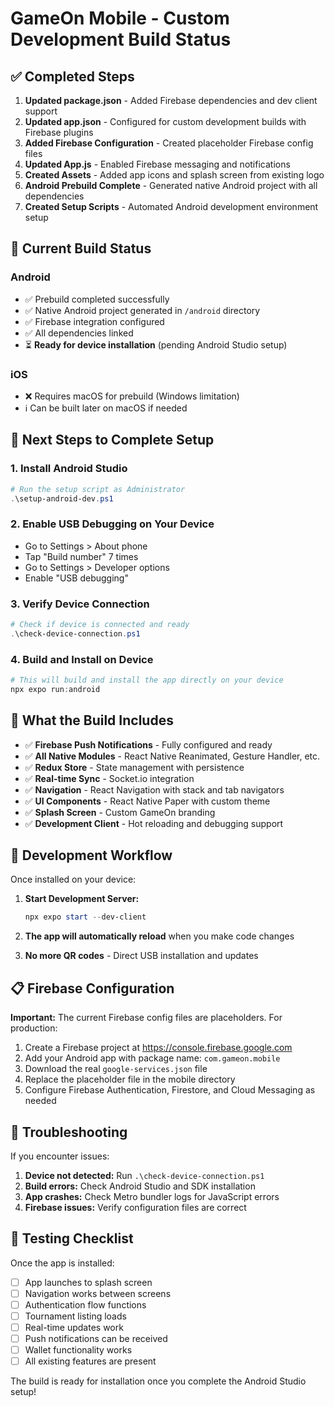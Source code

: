 # GameOn Mobile - Custom Development Build Status

## ✅ Completed Steps

1. **Updated package.json** - Added Firebase dependencies and dev client support
2. **Updated app.json** - Configured for custom development builds with Firebase plugins
3. **Added Firebase Configuration** - Created placeholder Firebase config files
4. **Updated App.js** - Enabled Firebase messaging and notifications
5. **Created Assets** - Added app icons and splash screen from existing logo
6. **Android Prebuild Complete** - Generated native Android project with all dependencies
7. **Created Setup Scripts** - Automated Android development environment setup

## 📱 Current Build Status

### Android
- ✅ Prebuild completed successfully
- ✅ Native Android project generated in `/android` directory
- ✅ Firebase integration configured
- ✅ All dependencies linked
- ⏳ **Ready for device installation** (pending Android Studio setup)

### iOS
- ❌ Requires macOS for prebuild (Windows limitation)
- ℹ️ Can be built later on macOS if needed

## 🔧 Next Steps to Complete Setup

### 1. Install Android Studio
```powershell
# Run the setup script as Administrator
.\setup-android-dev.ps1
```

### 2. Enable USB Debugging on Your Device
- Go to Settings > About phone
- Tap "Build number" 7 times
- Go to Settings > Developer options
- Enable "USB debugging"

### 3. Verify Device Connection
```powershell
# Check if device is connected and ready
.\check-device-connection.ps1
```

### 4. Build and Install on Device
```powershell
# This will build and install the app directly on your device
npx expo run:android
```

## 🚀 What the Build Includes

- ✅ **Firebase Push Notifications** - Fully configured and ready
- ✅ **All Native Modules** - React Native Reanimated, Gesture Handler, etc.
- ✅ **Redux Store** - State management with persistence
- ✅ **Real-time Sync** - Socket.io integration
- ✅ **Navigation** - React Navigation with stack and tab navigators
- ✅ **UI Components** - React Native Paper with custom theme
- ✅ **Splash Screen** - Custom GameOn branding
- ✅ **Development Client** - Hot reloading and debugging support

## 🔄 Development Workflow

Once installed on your device:

1. **Start Development Server:**
   ```powershell
   npx expo start --dev-client
   ```

2. **The app will automatically reload** when you make code changes

3. **No more QR codes** - Direct USB installation and updates

## 📋 Firebase Configuration

**Important:** The current Firebase config files are placeholders. For production:

1. Create a Firebase project at https://console.firebase.google.com
2. Add your Android app with package name: `com.gameon.mobile`
3. Download the real `google-services.json` file
4. Replace the placeholder file in the mobile directory
5. Configure Firebase Authentication, Firestore, and Cloud Messaging as needed

## 🐛 Troubleshooting

If you encounter issues:

1. **Device not detected:** Run `.\check-device-connection.ps1`
2. **Build errors:** Check Android Studio and SDK installation
3. **App crashes:** Check Metro bundler logs for JavaScript errors
4. **Firebase issues:** Verify configuration files are correct

## 📱 Testing Checklist

Once the app is installed:

- [ ] App launches to splash screen
- [ ] Navigation works between screens
- [ ] Authentication flow functions
- [ ] Tournament listing loads
- [ ] Real-time updates work
- [ ] Push notifications can be received
- [ ] Wallet functionality works
- [ ] All existing features are present

The build is ready for installation once you complete the Android Studio setup!
